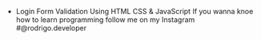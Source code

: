 
- Login Form Validation Using HTML CSS &amp; JavaScript
If you wanna knoe how to learn programming follow me on my Instagram #@rodrigo.developer